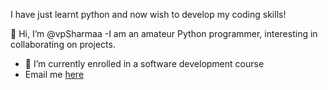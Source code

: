 I have just learnt python and now wish to develop my coding skills!

👋 Hi, I’m @vpSharmaa
-I am an amateur Python programmer, interesting in collaborating on projects.
- 🌱 I’m currently enrolled in a software development course
- Email me [here](mailto:vedprakash.sharma@gmail.com)

<!---
vpSharmaa/vpSharmaa is a ✨ special ✨ repository because its `README.md` (this file) appears on your GitHub profile.
You can click the Preview link to take a look at your changes.
--->
